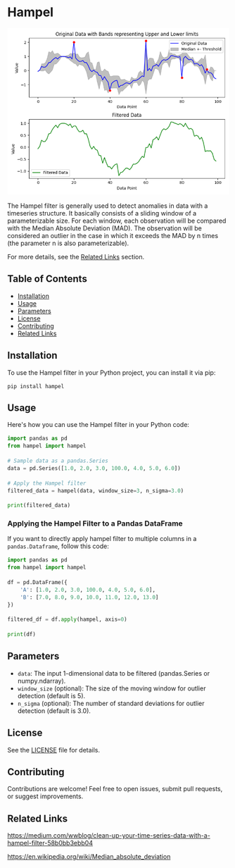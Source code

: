 # Hampel

![usage_visualization.png](img%2Fusage_visualization.png)


The Hampel filter is generally used to detect anomalies in data with a timeseries structure.
It basically consists of a sliding window of a parameterizable size. 
For each window, each observation will be compared with the Median Absolute Deviation (MAD).
The observation will be considered an outlier in the case in which it exceeds the MAD by n times (the parameter n is also parameterizable).

For more details, see the [Related Links](#related-links) section.

## Table of Contents
- [Installation](#installation)
- [Usage](#usage)
- [Parameters](#parameters)
- [License](#license)
- [Contributing](#contributing)
- [Related Links](#related-links)


## Installation

To use the Hampel filter in your Python project, you can install it via pip:

```
pip install hampel
```

## Usage

Here's how you can use the Hampel filter in your Python code:

```python
import pandas as pd
from hampel import hampel

# Sample data as a pandas.Series
data = pd.Series([1.0, 2.0, 3.0, 100.0, 4.0, 5.0, 6.0])

# Apply the Hampel filter
filtered_data = hampel(data, window_size=3, n_sigma=3.0)

print(filtered_data)
```

### Applying the Hampel Filter to a Pandas DataFrame

If you want to directly apply hampel filter to multiple columns in a  `pandas.Dataframe`,
follow this code:

```python
import pandas as pd
from hampel import hampel

df = pd.DataFrame({
    'A': [1.0, 2.0, 3.0, 100.0, 4.0, 5.0, 6.0],
    'B': [7.0, 8.0, 9.0, 10.0, 11.0, 12.0, 13.0]
})

filtered_df = df.apply(hampel, axis=0)

print(df)
```

## Parameters

* `data`: The input 1-dimensional data to be filtered (pandas.Series or numpy.ndarray).
* `window_size` (optional): The size of the moving window for outlier detection (default is 5).
* `n_sigma` (optional): The number of standard deviations for outlier detection (default is 3.0).

## License

See the [LICENSE](LICENSE) file for details.

## Contributing

Contributions are welcome! Feel free to open issues, submit pull requests, or suggest improvements.

## Related Links

https://medium.com/wwblog/clean-up-your-time-series-data-with-a-hampel-filter-58b0bb3ebb04

https://en.wikipedia.org/wiki/Median_absolute_deviation

